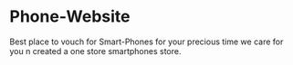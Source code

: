 # Phone-Website
Best place to vouch for Smart-Phones for your precious time we care for you n created a one store  smartphones store.
